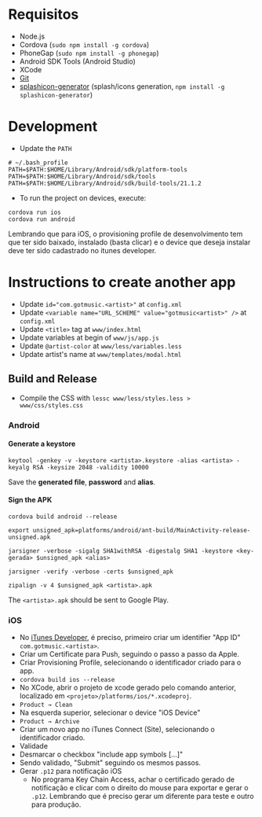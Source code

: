 # Requisitos

* Node.js
* Cordova (`sudo npm install -g cordova`)
* PhoneGap (`sudo npm install -g phonegap`)
* Android SDK Tools (Android Studio)
* XCode
* [Git](http://git-scm.com/book/en/v2/Getting-Started-Installing-Git)
* [splashicon-generator](https://github.com/eberlitz/splashicon-generator) (splash/icons generation, `npm install -g splashicon-generator`)


# Development

* Update the `PATH`
```
# ~/.bash_profile
PATH=$PATH:$HOME/Library/Android/sdk/platform-tools
PATH=$PATH:$HOME/Library/Android/sdk/tools
PATH=$PATH:$HOME/Library/Android/sdk/build-tools/21.1.2
```

* To run the project on devices, execute:
```
cordova run ios
cordova run android
```

Lembrando que para iOS, o provisioning profile de desenvolvimento tem que ter sido baixado, instalado (basta clicar) e o device que deseja instalar deve ter sido cadastrado no itunes developer.

# Instructions to create another app

* Update `id="com.gotmusic.<artist>"` at `config.xml`
* Update `<variable name="URL_SCHEME" value="gotmusic<artist>" />` at `config.xml`
* Update `<title>` tag at `www/index.html`
* Update variables at begin of `www/js/app.js`
* Update `@artist-color` at `www/less/variables.less`
* Update artist's name at `www/templates/modal.html`


## Build and Release

* Compile the CSS with `lessc www/less/styles.less > www/css/styles.css`


### Android

#### Generate a keystore

    keytool -genkey -v -keystore <artista>.keystore -alias <artista> -keyalg RSA -keysize 2048 -validity 10000

Save the __generated file__, __password__ and __alias__.

#### Sign the APK

    cordova build android --release

    export unsigned_apk=platforms/android/ant-build/MainActivity-release-unsigned.apk

    jarsigner -verbose -sigalg SHA1withRSA -digestalg SHA1 -keystore <key-gerada> $unsigned_apk <alias>

    jarsigner -verify -verbose -certs $unsigned_apk

    zipalign -v 4 $unsigned_apk <artista>.apk

The `<artista>.apk` should be sent to Google Play.


### iOS

* No [iTunes Developer](https://developer.apple.com/account/ios/identifiers/bundle/bundleList.action), é preciso, primeiro criar um identifier "App ID" `com.gotmusic.<artista>`.
* Criar um Certificate para Push, seguindo o passo a passo da Apple.
* Criar Provisioning Profile, selecionando o identificador criado para o app.
* `cordova build ios --release`
* No XCode, abrir o projeto de xcode gerado pelo comando anterior, localizado em `<projeto>/platforms/ios/*.xcodeproj`.
* `Product → Clean`
* Na esquerda superior, selecionar o device "iOS Device"
* `Product → Archive`
* Criar um novo app no iTunes Connect (Site), selecionando o identificador criado.
* Validade
* Desmarcar o checkbox "include app symbols [...]"
* Sendo validado, "Submit" seguindo os mesmos passos.
* Gerar `.p12` para notificação iOS
    * No programa Key Chain Access, achar o certificado gerado de notificação e clicar com o direito do mouse para exportar e gerar o `.p12`. Lembrando que é preciso gerar um diferente para teste e outro para produção.
